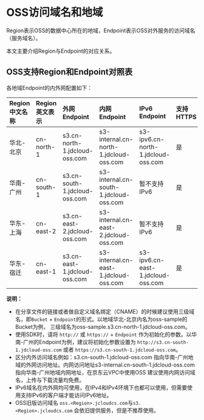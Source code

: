 # OSS访问域名和地域 

Region表示OSS的数据中心所在的地域，Endpoint表示OSS对外服务的访问域名（服务域名）。

本文主要介绍Region与Endpoint的对应关系。

## OSS支持Region和Endpoint对照表 

各地域Endpoint的内外网配置如下：

|Region中文名称|Region英文表示|外网Endpoint|内网Endpoint|IPv6 Endpoint|支持 HTTPS|
|:---------|:---------|:---------|:--------|:---------------|:--------|
|华北-北京|cn-north-1|s3.cn-north-1.jdcloud-oss.com|s3-internal.cn-north-1.jdcloud-oss.com|s3-ipv6.cn-north-1.jdcloud-oss.com|是|
|华南-广州|cn-south-1|s3.cn-south-1.jdcloud-oss.com|s3-internal.cn-south-1.jdcloud-oss.com|暂不支持IPv6|是|
|华东-上海|cn-east-2|s3.cn-east-2.jdcloud-oss.com|s3-internal.cn-east-2.jdcloud-oss.com|暂不支持IPv6|是|
|华东-宿迁 |cn-east-1|s3.cn-east-1.jdcloud-oss.com|s3-internal.cn-east-1.jdcloud-oss.com|s3-ipv6.cn-east-1.jdcloud-oss.com|是|

**说明：** 

-   在分享文件的链接或者做自定义域名绑定（CNAME）的时候建议使用三级域名，即`Bucket` + `Endpoint`的形式。以地域华北-北京内名为oss-sample的Bucket为例，
    三级域名为oss-sample.s3.cn-north-1.jdcloud-oss.com。
-   使用SDK时，请将 `http://` 或 `https://` + `Endpoint` 作为初始化的参数。以华南-广州的Endpoint为例，建议将初始化参数设置为
`http://s3.cn-south-1.jdcloud-oss.com` 或者 `https://s3.cn-south-1.jdcloud-oss.com`。
-   区分内外访问域名例如：s3.cn-south-1.jdcloud-oss.com 指向华南-广州地域的外网访问地址。内网访问地址s3-internal.cn-south-1.jdcloud-oss.com 指向华南-广州地域内网地址，在京东云VPC中使用OSS 建议使用内网访问域名，上传与下载流量均免费。
- IPv6域名在内外网均可使用，在IPv4和IPv4环境下也都可以使用，但需要使用支持IPv6的客户端才能访问IPv6地址。
- OSS旧版访问域名 `oss.<Region>.jcloudcs.com`与`s3.<Region>.jcloudcs.com` 会依旧提供服务，但是不推荐使用。
